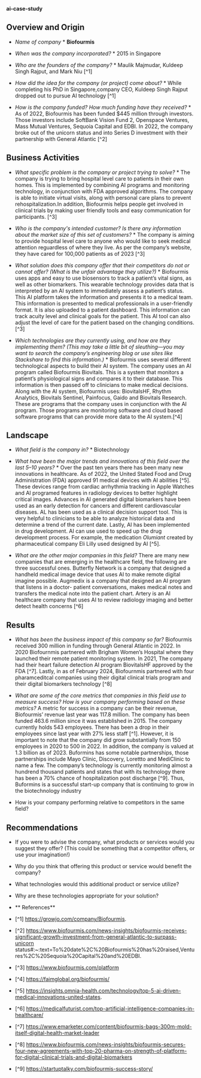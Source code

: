 **ai-case-study**

## Overview and Origin

* *Name of company* * **Biofourmis**

* *When was the company incorporated?* * 2015 in Singapore 

* *Who are the founders of the company?* * Maulik Majmudar, Kuldeep Singh Rajput, and Mark Niu [^1]

* *How did the idea for the company (or project) come about?* * While completing his PhD in Singapore,company CEO, Kuldeep Singh Rajput dropped out to pursue AI technology [^1]
  
* *How is the company funded? How much funding have they received?* * As of 2022, Biofourmis has been funded $445 million through investors. Those investors include SoftBank Vision Fund 2, Openspace Ventures, Mass Mutual Ventures, Sequoia Capital and EDBI. In 2022, the company broke out of the unicorn status and into Series D investment with their partnership with General Atlantic [^2]

## Business Activities

* *What specific problem is the company or project trying to solve?* * The company is trying to bring hospital level care to patients in their own homes. This is implemented by combining AI programs and monitoring technology, in conjunction with FDA approved algorithms. The company is able to initiate virtual visits, along with personal care plans to prevent rehospitalization.In addition, Biofourmis helps people get involved in clinical trials by making user friendly tools and easy communication for participants. [^3] 

* *Who is the company's intended customer? Is there any information about the market size of this set of customers?* * The company is aiming to provide hospital level care to anyone who would like to seek medical attention reguardless of where they live. As per the company’s website, they have cared for 100,000 patients as of 2023 [^3]  

* *What solution does this company offer that their competitors do not or cannot offer? (What is the unfair advantage they utilize?)* * Biofourmis uses apps and easy to use biosensors to track a patient’s vital signs, as well as other biomarkers. This wearable technology provides data that is interpreted by an AI system to immediately assess a patient’s status. This AI platform takes the information and presents it to a medical team. This information is presented to medical professionals in a user-friendly format. It is also uploaded to a patient dashboard. This information can track acuity level and clinical goals for the patient. This AI tool can also adjust the level of care for the patient based on the changing conditions. [^3]

* *Which technologies are they currently using, and how are they implementing them? (This may take a little bit of sleuthing&mdash;you may want to search the company’s engineering blog or use sites like Stackshare to find this information.)* * Biofourmis uses several different technological aspects to build their AI system. The company uses an AI program called Biofourmis Biovitals. This is a system that monitors a patient’s physiological signs and compares it to their database. This information is then passed off to clinicians to make medical decisions. Along with the AI system, Biofourmis uses: BiovitalsHF, Rhythm Analytics, Biovitals Sentinel, Painfocus, Gaido and Biovitals Research. These are programs that the company uses in conjunction with the AI program. Those programs are monitoring software and cloud based software programs that can provide more data to the AI system.[^4] 

## Landscape

* *What field is the company in?* * Biotechnology

* *What have been the major trends and innovations of this field over the last 5&ndash;10 years?* * Over the past ten years there has been many new innovations in healthcare. As of 2022, the United Stated Food and Drug Administration (FDA) approved 91 medical devices with AI abilities [^5]. These devices range from cardiac arrhythmia tracking in Apple Watches and AI programed features in radiology devices to better highlight critical images. 
Advances in AI generated digital biomarkers have been used as an early detection for cancers and different cardiovascular diseases. AL has been used as a clinical decision support tool. This is very helpful to clinicians to be able to analyze historical data and determine a trend of the current date. Lastly, AI has been implemented in drug development. AI can use used to speed up the drug development process. For example, the medication *Olumiant* created by pharmaceutical company Eli Lilly used designed by AI [^5].

* *What are the other major companies in this field?* There are many new companies that are emerging in the healthcare field, the following are three successful ones. Butterfly Network is a company that designed a handheld medical image device that uses AI to make remote digital imagine possible.
Augmedix is a company that designed an AI program that listens in a doctor- patient conversations, makes medical notes and transfers the medical note into the patient chart. 
Artery is an AI healthcare company that uses AI to review radiology imaging and better detect health concerns [^6] 


## Results

* *What has been the business impact of this company so far?* Biofourmis received 300 million in funding through General Atlantic in 2022. In 2020 Biofournmis partnered with Brigham Women’s Hospital where they launched their remote patient monitoring system. In 2021, The company had their heart failure detection AI program BiovitalsHF approved by the FDA [^7]. Lastly, in as of February 2024, Biofournmis partnered with four pharamceditcal companies using their digital clinical trials program and their digital biomarkers technology [^8] 

* *What are some of the core metrics that companies in this field use to measure success? How is your company performing based on these metrics?* A metric for success in a company can be their revenue, Biofourmis’ revenue last year was 117.8 million. The company has been funded 463.6 million since it was established in 2015. The company currently holds 543 employees. There has been a drop in their employees since last year with 27% less staff [^1]. However, it is important to note that the company did grow substantially from 150 employees in 2020 to 500 in 2022. In addition, the company is valued at 1.3 billion as of 2023.
Buformins has some notable partnerships, those partnerships include Mayo Clinic, Discovery, Lorettto and MediClinic to name a few. The company’s technology is currently monitoring almost a hundrend thousand patients and states that with its technology there has been a 70% chance of hospitalization post discharge [^9]. Thus, Buformins is a successful start-up company that is continuing to grow in the biotechnology industry


* How is your company performing relative to competitors in the same field?

## Recommendations

* If you were to advise the company, what products or services would you suggest they offer? (This could be something that a competitor offers, or use your imagination!)

* Why do you think that offering this product or service would benefit the company?

* What technologies would this additional product or service utilize?

* Why are these technologies appropriate for your solution?
* ** References**
* [^1] https://growjo.com/company/Biofourmis.
* [^2] https://www.biofourmis.com/news-insights/biofourmis-receives-significant-growth-investment-from-general-atlantic-to-surpass-unicorn status#:~:text=To%20date%2C%20Biofourmis%20has%20raised,Ventures%2C%20Sequoia%20Capital%20and%20EDBI.
* [^3] https://www.biofourmis.com/platform
* [^4] https://faimglobal.org/biofourmis/
* [^5] https://insights.omnia-health.com/technology/top-5-ai-driven-medical-innovations-united-states.
* [^6] https://medicalfuturist.com/top-artificial-intelligence-companies-in-healthcare/
* [^7] https://www.emarketer.com/content/biofourmis-bags-300m-mold-itself-digital-health-market-leader
* [^8] https://www.biofourmis.com/news-insights/biofourmis-secures-four-new-agreements-with-top-20-pharma-on-strength-of-platform-for-digital-clinical-trials-and-digital-biomarkers
* [^9] https://startuptalky.com/biofourmis-success-story/
